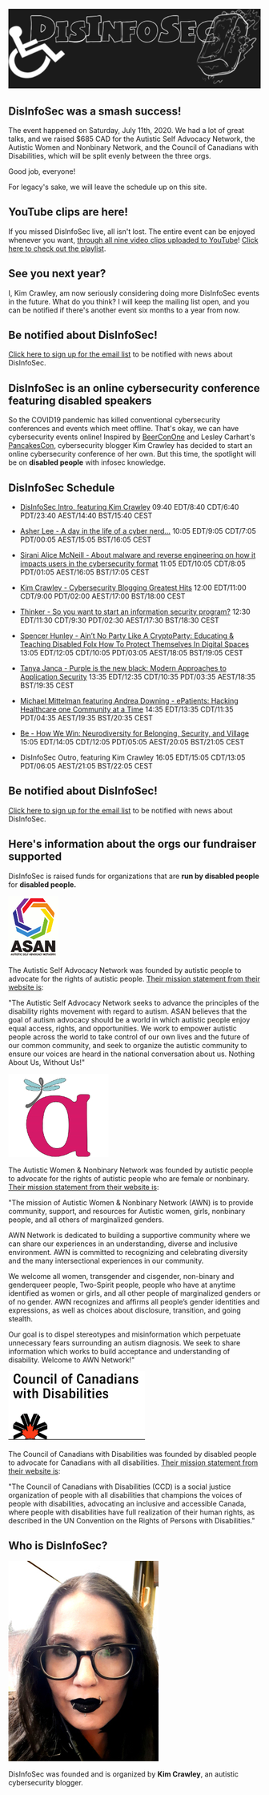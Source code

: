 ![DisInfoSec](DisInfoSec_Logo.png)

## DisInfoSec was a smash success!

The event happened on Saturday, July 11th, 2020. We had a lot of great talks, and we raised $685 CAD for the Autistic Self Advocacy Network, the Autistic Women and Nonbinary Network, and the Council of Canadians with Disabilities, which will be split evenly between the three orgs.

Good job, everyone!

For legacy's sake, we will leave the schedule up on this site.

## YouTube clips are here!

If you missed DisInfoSec live, all isn't lost. The entire event can be enjoyed whenever you want, [through all nine video clips uploaded to YouTube](https://www.youtube.com/playlist?list=PLU7Sd0fGdnTuRdyVgXh_L4pvVyJe9hV3L)! [Click here to check out the playlist](https://www.youtube.com/playlist?list=PLU7Sd0fGdnTuRdyVgXh_L4pvVyJe9hV3L).

## See you next year?

I, Kim Crawley, am now seriously considering doing more DisInfoSec events in the future. What do you think? I will keep the mailing list open, and you can be notified if there's another event six months to a year from now.


## Be notified about DisInfoSec!

[Click here to sign up for the email list](https://docs.google.com/forms/d/1X3HTdzNinI7gmcAe9ahM4IRtVGzmjwFBqNJ1xfXvE8Y/) to be notified with news about DisInfoSec.


## DisInfoSec is an online cybersecurity conference featuring disabled speakers

So the COVID19 pandemic has killed conventional cybersecurity conferences and events which meet offline. That's okay, we can have cybersecurity events online! Inspired by [BeerConOne](https://thebeerfarmers.org/beer-con-one-bc1/) and Lesley Carhart's [PancakesCon](https://tisiphone.net/2020/03/15/pancakescon-2020-quarantine-edition/amp/), cybersecurity blogger Kim Crawley has decided to start an online cybersecurity conference of her own. But this time, the spotlight will be on **disabled people** with infosec knowledge.

## DisInfoSec Schedule

- [DisInfoSec Intro, featuring Kim Crawley](https://www.youtube.com/watch?v=SZrThZvnUiI&list=PLU7Sd0fGdnTuRdyVgXh_L4pvVyJe9hV3L) 09:40 EDT/8:40 CDT/6:40 PDT/23:40 AEST/14:40 BST/15:40 CEST

- [Asher Lee - A day in the life of a cyber nerd…](https://www.youtube.com/watch?v=fmH5rLiXZ-8&list=PLU7Sd0fGdnTuRdyVgXh_L4pvVyJe9hV3L) 10:05 EDT/9:05 CDT/7:05 PDT/00:05 AEST/15:05 BST/16:05 CEST

- [Sirani Alice McNeill - About malware and reverse engineering on how it impacts users in the cybersecurity format](https://www.youtube.com/watch?v=s8GCh6ZZI8k&list=PLU7Sd0fGdnTuRdyVgXh_L4pvVyJe9hV3L)  11:05 EDT/10:05 CDT/8:05 PDT/01:05 AEST/16:05 BST/17:05 CEST

- [Kim Crawley - Cybersecurity Blogging Greatest Hits](https://www.youtube.com/watch?v=Labgu3HAdwE&list=PLU7Sd0fGdnTuRdyVgXh_L4pvVyJe9hV3L) 12:00 EDT/11:00 CDT/9:00 PDT/02:00 AEST/17:00 BST/18:00 CEST

- [Thinker - So you want to start an information security program?](https://www.youtube.com/watch?v=XSoGlOEP_h8&list=PLU7Sd0fGdnTuRdyVgXh_L4pvVyJe9hV3L)  12:30 EDT/11:30 CDT/9:30 PDT/02:30 AEST/17:30 BST/18:30 CEST

- [Spencer Hunley - Ain’t No Party Like A CryptoParty: Educating & Teaching Disabled Folx How To Protect Themselves In Digital Spaces](https://www.youtube.com/watch?v=hTkybvXtSxc&list=PLU7Sd0fGdnTuRdyVgXh_L4pvVyJe9hV3L)  13:05 EDT/12:05 CDT/10:05 PDT/03:05 AEST/18:05 BST/19:05 CEST

- [Tanya Janca - Purple is the new black: Modern Approaches to Application Security](https://www.youtube.com/watch?v=1o6-I7sgbtY&list=PLU7Sd0fGdnTuRdyVgXh_L4pvVyJe9hV3L) 13:35 EDT/12:35 CDT/10:35 PDT/03:35 AEST/18:35 BST/19:35 CEST

- [Michael Mittelman featuring Andrea Downing - ePatients: Hacking Healthcare one Community at a Time](https://www.youtube.com/watch?v=QHGVNOhWc0c&list=PLU7Sd0fGdnTuRdyVgXh_L4pvVyJe9hV3L)  14:35 EDT/13:35 CDT/11:35 PDT/04:35 AEST/19:35 BST/20:35 CEST

- [Be - How We Win: Neurodiversity for Belonging, Security, and Village](https://www.youtube.com/watch?v=HVqkV0JaPEU&list=PLU7Sd0fGdnTuRdyVgXh_L4pvVyJe9hV3L)  15:05 EDT/14:05 CDT/12:05 PDT/05:05 AEST/20:05 BST/21:05 CEST

- DisInfoSec Outro, featuring Kim Crawley 16:05 EDT/15:05 CDT/13:05 PDT/06:05 AEST/21:05 BST/22:05 CEST

## Be notified about DisInfoSec!

[Click here to sign up for the email list](https://docs.google.com/forms/d/1X3HTdzNinI7gmcAe9ahM4IRtVGzmjwFBqNJ1xfXvE8Y/) to be notified with news about DisInfoSec.


## Here's information about the orgs our fundraiser supported

DisInfoSec is raised funds for organizations that are **run by disabled people** for **disabled people.** 

![Autistic Self Advocacy Network logo](unnamed.gif)

The Autistic Self Advocacy Network was founded by autistic people to advocate for the rights of autistic people. [Their mission statement from their website is](https://autisticadvocacy.org/about-asan/):

"The Autistic Self Advocacy Network seeks to advance the principles of the disability rights movement with regard to autism. ASAN believes that the goal of autism advocacy should be a world in which autistic people enjoy equal access, rights, and opportunities. We work to empower autistic people across the world to take control of our own lives and the future of our common community, and seek to organize the autistic community to ensure our voices are heard in the national conversation about us. Nothing About Us, Without Us!"

![Autistic Women & Nonbinary Network logo](20200426_145136.jpg)

The Autistic Women & Nonbinary Network was founded by autistic people to advocate for the rights of autistic people who are female or nonbinary. [Their mission statement from their website is](https://awnnetwork.org/about/):

"The mission of Autistic Women & Nonbinary Network (AWN) is to provide community, support, and resources for Autistic women, girls, nonbinary people, and all others of marginalized genders.

AWN Network  is dedicated to building a supportive community where we can share our experiences in an understanding, diverse and inclusive environment. AWN is committed to recognizing and celebrating diversity and the many intersectional experiences in our community.

We welcome all women, transgender and cisgender, non-binary and genderqueer people, Two-Spirit people, people who have at anytime identified as women or girls, and all other people of marginalized genders or of no gender. AWN recognizes and affirms all people’s gender identities and expressions, as well as choices about disclosure, transition, and going stealth.

Our goal is to dispel stereotypes and misinformation which perpetuate unnecessary fears surrounding an autism diagnosis. We seek to share information which works to build acceptance and understanding of disability. Welcome to AWN Network!"

![Council of Canadians with Disabilities logo](Council.png)

The Council of Canadians with Disabilities was founded by disabled people to advocate for Canadians with all disabilities.
[Their mission statement from their website is](http://ccdonline.ca/en/about/):

"The Council of Canadians with Disabilities (CCD) is a social justice organization of people with all disabilities that champions the voices of people with disabilities, advocating an inclusive and accessible Canada, where people with disabilities have full realization of their human rights, as described in the UN Convention on the Rights of Persons with Disabilities."


## Who is DisInfoSec?

![image of Kim Crawley](KimShot_DisInfoSec.jpg)

DisInfoSec was founded and is organized by **Kim Crawley**, an autistic cybersecurity blogger. 
